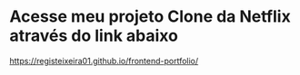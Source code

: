 # Acesse meu projeto Clone da Netflix através do link abaixo

https://registeixeira01.github.io/frontend-portfolio/
